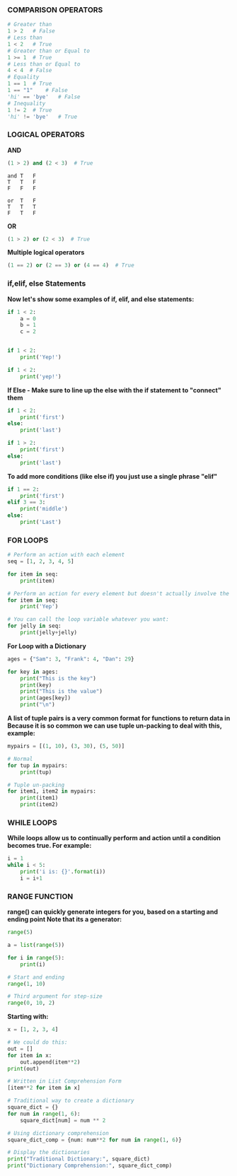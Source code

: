 ### COMPARISON OPERATORS
```python
# Greater than
1 > 2   # False
# Less than
1 < 2   # True
# Greater than or Equal to
1 >= 1  # True
# Less than or Equal to
4 < 4  # False
# Equality
1 == 1  # True
1 == "1"    # False
'hi' == 'bye'   # False
# Inequality
1 != 2  # True
'hi' != 'bye'   # True
```

### LOGICAL OPERATORS
**AND**
```python
(1 > 2) and (2 < 3)  # True
```

```
and T   F
T   T   F
F   F   F

or  T   F
T   T   T
F   T   F
```


**OR**
```python
(1 > 2) or (2 < 3)  # True
```

**Multiple logical operators**
```python
(1 == 2) or (2 == 3) or (4 == 4)  # True
```

### if,elif, else Statements

**Now let's show some examples of if, elif, and else statements:**
```python
if 1 < 2:
    a = 0
    b = 1
    c = 2


if 1 < 2:
    print('Yep!')

if 1 < 2:
    print('yep!')
```

**If Else - Make sure to line up the else with the if statement to "connect" them**
```python
if 1 < 2:
    print('first')
else:
    print('last')

if 1 > 2:
    print('first')
else:
    print('last')
```


**To add more conditions (like else if) you just use a single phrase "elif"**
```python
if 1 == 2:
    print('first')
elif 3 == 3:
    print('middle')
else:
    print('Last')
```

### FOR LOOPS

```python
# Perform an action with each element
seq = [1, 2, 3, 4, 5]

for item in seq:
    print(item)

# Perform an action for every element but doesn't actually involve the elements
for item in seq:
    print('Yep')

# You can call the loop variable whatever you want:
for jelly in seq:
    print(jelly+jelly)
```

**For Loop with a Dictionary**
```python
ages = {"Sam": 3, "Frank": 4, "Dan": 29}

for key in ages:
    print("This is the key")
    print(key)
    print("This is the value")
    print(ages[key])
    print("\n")
```

**A list of tuple pairs is a very common format for functions to return data in Because it is so common we can use tuple un-packing to deal with this, example:**
```python
mypairs = [(1, 10), (3, 30), (5, 50)]

# Normal
for tup in mypairs:
    print(tup)

# Tuple un-packing
for item1, item2 in mypairs:
    print(item1)
    print(item2)
```

### WHILE LOOPS
**While loops allow us to continually perform and action until a condition becomes true. For example:**
```python
i = 1
while i < 5:
    print('i is: {}'.format(i))
    i = i+1
```

### RANGE FUNCTION
**range() can quickly generate integers for you, based on a starting and ending point Note that its a generator:**
```python
range(5)

a = list(range(5))

for i in range(5):
    print(i)

# Start and ending
range(1, 10)

# Third argument for step-size
range(0, 10, 2)
```

**Starting with:**
```python
x = [1, 2, 3, 4]

# We could do this:
out = []
for item in x:
    out.append(item**2)
print(out)

# Written in List Comprehension Form
[item**2 for item in x]

# Traditional way to create a dictionary
square_dict = {}
for num in range(1, 6):
    square_dict[num] = num ** 2

# Using dictionary comprehension
square_dict_comp = {num: num**2 for num in range(1, 6)}

# Display the dictionaries
print("Traditional Dictionary:", square_dict)
print("Dictionary Comprehension:", square_dict_comp)
```